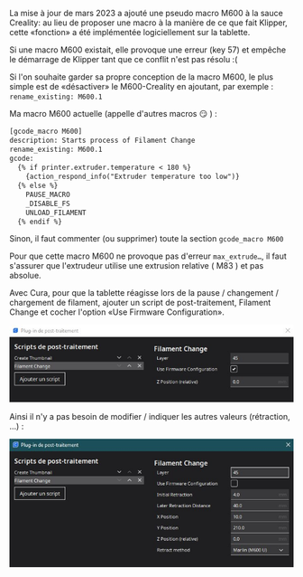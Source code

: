 La mise à jour de mars 2023 a ajouté une pseudo macro M600 à la sauce Creality: au lieu de proposer une macro à la manière de ce que fait
Klipper, cette «fonction» a été implémentée logiciellement sur la tablette.

Si une macro M600 existait, elle provoque une erreur (key 57) et empêche le démarrage de Klipper tant que ce conflit n'est pas résolu :(

Si l'on souhaite garder sa propre conception de la macro M600, le plus simple est de «désactiver» le M600-Creality en ajoutant, par exemple :
`rename_existing: M600.1` 

Ma macro M600 actuelle (appelle d'autres macros 😏 ) :
```
[gcode_macro M600]
description: Starts process of Filament Change
rename_existing: M600.1
gcode:
  {% if printer.extruder.temperature < 180 %}
    {action_respond_info("Extruder temperature too low")}
  {% else %}
    PAUSE_MACRO
    _DISABLE_FS
    UNLOAD_FILAMENT
  {% endif %}
```
 Sinon, il faut commenter (ou supprimer) toute la section `gcode_macro M600`
 
 Pour que cette macro M600 ne provoque pas d'erreur `max_extrude…`, il faut s'assurer que l'extrudeur utilise une extrusion relative ( M83 ) et
 pas absolue.
 
 Avec Cura, pour que la tablette réagisse lors de la pause / changement / chargement de filament, ajouter un script de post-traitement,
 Filament Change et cocher l'option «Use Firmware Configuration».
 
![Cura Filament Change Firmware](../Images/filament-change-firmware.jpg)

 Ainsi il n'y a pas besoin de modifier / indiquer les autres valeurs (rétraction, …) :
 
![Cura Filament Change Firmware](../Images/filament-change-manuel.jpg)
